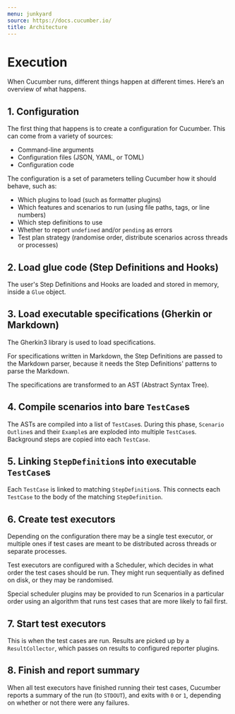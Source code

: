 ```yaml
---
menu: junkyard
source: https://docs.cucumber.io/
title: Architecture
---
```


# Execution

When Cucumber runs, different things happen at different times.
Here’s an overview of what happens.

## 1. Configuration

The first thing that happens is to create a configuration for Cucumber.
This can come from a variety of sources:

* Command-line arguments
* Configuration files (JSON, YAML, or TOML)
* Configuration code

The configuration is a set of parameters telling Cucumber how it should
behave, such as:

* Which plugins to load (such as formatter plugins)
* Which features and scenarios to run (using file paths, tags, or line numbers)
* Which step definitions to use
* Whether to report `undefined` and/or `pending` as errors
* Test plan strategy (randomise order, distribute scenarios across threads or processes)

## 2. Load glue code (Step Definitions and Hooks)

The user's Step Definitions and Hooks are loaded and stored in
memory, inside a `Glue` object.

## 3. Load executable specifications (Gherkin or Markdown)

The Gherkin3 library is used to load specifications. 

For specifications written in Markdown, the Step Definitions
are passed to the Markdown parser, because it needs the
Step Definitions' patterns to parse the Markdown.

The specifications are transformed to an AST (Abstract Syntax Tree).

## 4. Compile scenarios into bare `TestCase`s

The ASTs are compiled into a list of `TestCase`s. During this phase,
`Scenario Outline`s and their `Example`s are exploded into multiple 
`TestCase`s.  Background steps are copied into each `TestCase`.

## 5. Linking `StepDefinition`s into executable `TestCase`s

Each `TestCase` is linked to matching `StepDefinition`s. This connects
each `TestCase` to the body of the matching `StepDefinition`.

## 6. Create test executors

Depending on the configuration there may be a single test executor,
or multiple ones if test cases are meant to be distributed across
threads or separate processes.

Test executors are configured with a Scheduler, which decides in
what order the test cases should be run. They might run sequentially
as defined on disk, or they may be randomised. 

Special scheduler plugins may be provided to run Scenarios in a 
particular order using an algorithm that runs test cases that are 
more likely to fail first.

## 7. Start test executors

This is when the test cases are run. Results are picked up by a
`ResultCollector`, which passes on results to configured reporter
plugins.

## 8. Finish and report summary

When all test executors have finished running their test cases,
Cucumber reports a summary of the run (to `STDOUT`), and exits
with `0` or `1`, depending on whether or not there were any failures.
